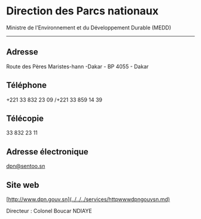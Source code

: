 # Direction des Parcs nationaux

Ministre de l'Environnement et du Développement Durable (MEDD)  

-----------------------------------------------------------------

**Adresse**
-----------

Route des Pères Maristes-hann -Dakar - BP 4055 - Dakar

**Téléphone**
-------------

+221 33 832 23 09 /+221 33 859 14 39

**Télécopie**
-------------

33 832 23 11

**Adresse électronique**
------------------------

[dpn@sentoo.sn](../../../services/dpnsentoosn.md)

**Site web**
------------

[http://www.dpn.gouv.sn](../../../services/httpwwwdpngouvsn.md)

Directeur : Colonel Boucar NDIAYE